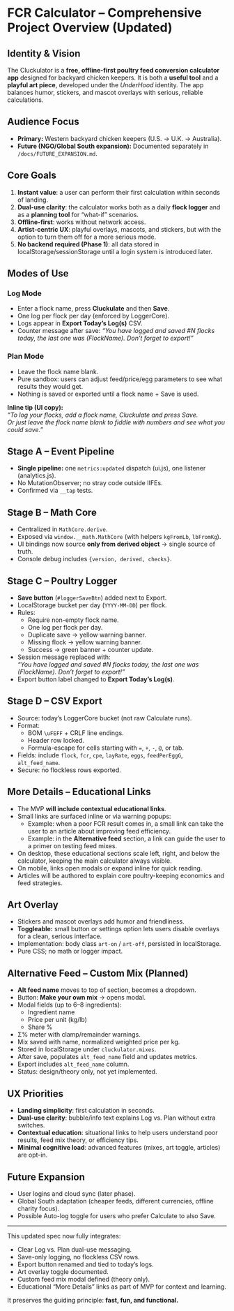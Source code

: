 # FCR Calculator – Comprehensive Project Overview (Updated)

## Identity & Vision
The Cluckulator is a **free, offline-first poultry feed conversion calculator app** designed for backyard chicken keepers. It is both a **useful tool** and a **playful art piece**, developed under the *UnderHood* identity. The app balances humor, stickers, and mascot overlays with serious, reliable calculations.

## Audience Focus
- **Primary:** Western backyard chicken keepers (U.S. → U.K. → Australia).
- **Future (NGO/Global South expansion):** Documented separately in `/docs/FUTURE_EXPANSION.md`.

## Core Goals
1. **Instant value**: a user can perform their first calculation within seconds of landing.
2. **Dual-use clarity**: the calculator works both as a daily **flock logger** and as a **planning tool** for “what-if” scenarios.
3. **Offline-first**: works without network access.
4. **Artist-centric UX**: playful overlays, mascots, and stickers, but with the option to turn them off for a more serious mode.
5. **No backend required (Phase 1)**: all data stored in localStorage/sessionStorage until a login system is introduced later.

## Modes of Use
### Log Mode
- Enter a flock name, press **Cluckulate** and then **Save**.
- One log per flock per day (enforced by LoggerCore).
- Logs appear in **Export Today’s Log(s)** CSV.
- Counter message after save:
  *“You have logged and saved #N flocks today, the last one was (FlockName). Don’t forget to export!”*

### Plan Mode
- Leave the flock name blank.
- Pure sandbox: users can adjust feed/price/egg parameters to see what results they would get.
- Nothing is saved or exported until a flock name + Save is used.

**Inline tip (UI copy):**  
*“To log your flocks, add a flock name, Cluckulate and press Save.  
Or just leave the flock name blank to fiddle with numbers and see what you could save.”*

## Stage A – Event Pipeline
- **Single pipeline:** one `metrics:updated` dispatch (ui.js), one listener (analytics.js).
- No MutationObserver; no stray code outside IIFEs.
- Confirmed via `__tap` tests.

## Stage B – Math Core
- Centralized in `MathCore.derive`.
- Exposed via `window.__math.MathCore` (with helpers `kgFromLb`, `lbFromKg`).
- UI bindings now source **only from derived object** → single source of truth.
- Console debug includes `{version, derived, checks}`.

## Stage C – Poultry Logger
- **Save button** (`#loggerSaveBtn`) added next to Export.
- LocalStorage bucket per day (`YYYY-MM-DD`) per flock.
- Rules:
  - Require non-empty flock name.
  - One log per flock per day.
  - Duplicate save → yellow warning banner.
  - Missing flock → yellow warning banner.
  - Success → green banner + counter update.
- Session message replaced with:  
  *“You have logged and saved #N flocks today, the last one was (FlockName). Don’t forget to export!”*
- Export button label changed to **Export Today’s Log(s)**.

## Stage D – CSV Export
- Source: today’s LoggerCore bucket (not raw Calculate runs).
- Format:
  - BOM `\uFEFF` + CRLF line endings.
  - Header row locked.
  - Formula-escape for cells starting with `=`, `+`, `-`, `@`, or tab.
- Fields: include `flock`, `fcr`, `cpe`, `layRate`, `eggs`, `feedPerEggG`, `alt_feed_name`.
- Secure: no flockless rows exported.

## More Details – Educational Links
- The MVP **will include contextual educational links**.
- Small links are surfaced inline or via warning popups:
  - Example: when a poor FCR result comes in, a small link can take the user to an article about improving feed efficiency.
  - Example: in the **Alternative feed** section, a link can guide the user to a primer on testing feed mixes.
- On desktop, these educational sections scale left, right, and below the calculator, keeping the main calculator always visible.
- On mobile, links open modals or expand inline for quick reading.
- Articles will be authored to explain core poultry-keeping economics and feed strategies.

## Art Overlay
- Stickers and mascot overlays add humor and friendliness.
- **Toggleable:** small button or settings option lets users disable overlays for a clean, serious interface.
- Implementation: body class `art-on` / `art-off`, persisted in localStorage.
- Pure CSS; no math or logger impact.

## Alternative Feed – Custom Mix (Planned)
- **Alt feed name** moves to top of section, becomes a dropdown.
- Button: **Make your own mix** → opens modal.
- Modal fields (up to 6–8 ingredients):
  - Ingredient name
  - Price per unit (kg/lb)
  - Share %
- Σ% meter with clamp/remainder warnings.
- Mix saved with name, normalized weighted price per kg.
- Stored in localStorage under `cluckulator.mixes`.
- After save, populates `alt_feed_name` field and updates metrics.
- Export includes `alt_feed_name` column.
- Status: design/theory only, not yet implemented.

## UX Priorities
- **Landing simplicity**: first calculation in seconds.
- **Dual-use clarity**: bubble/info text explains Log vs. Plan without extra switches.
- **Contextual education**: situational links to help users understand poor results, feed mix theory, or efficiency tips.
- **Minimal cognitive load**: advanced features (mixes, art toggle, articles) are opt-in.

## Future Expansion
- User logins and cloud sync (later phase).
- Global South adaptation (cheaper feeds, different currencies, offline charity focus).
- Possible Auto-log toggle for users who prefer Calculate to also Save.

---

This updated spec now fully integrates:
- Clear Log vs. Plan dual-use messaging.
- Save-only logging, no flockless CSV rows.
- Export button renamed and tied to today’s logs.
- Art overlay toggle documented.
- Custom feed mix modal defined (theory only).
- Educational “More Details” links as part of MVP for context and learning.

It preserves the guiding principle: **fast, fun, and functional.**



